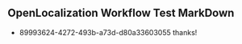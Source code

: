 ## OpenLocalization Workflow Test MarkDown
* 89993624-4272-493b-a73d-d80a33603055 thanks!

<!--HONumber=Aug16_HO3-->


